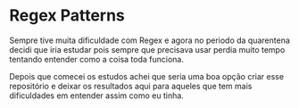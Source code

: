 # Regex Patterns

Sempre tive muita dificuldade com Regex e agora no periodo da quarentena decidi que iria estudar pois sempre que precisava usar perdia muito tempo tentando entender como a coisa toda funciona.

Depois que comecei os estudos achei que seria uma boa opção criar esse repositório e deixar os resultados aqui para aqueles que tem mais dificuldades em entender assim como eu tinha.
